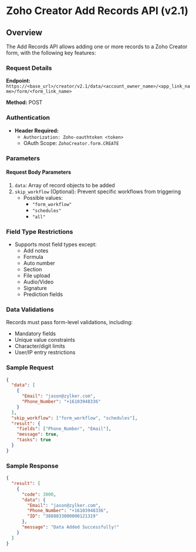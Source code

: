 # Zoho Creator Add Records API (v2.1)

## Overview

The Add Records API allows adding one or more records to a Zoho Creator form, with the following key features:

### Request Details

**Endpoint:** 
`https://<base_url>/creator/v2.1/data/<account_owner_name>/<app_link_name>/form/<form_link_name>`

**Method:** POST

### Authentication

- **Header Required:** 
  - `Authorization: Zoho-oauthtoken <token>`
  - OAuth Scope: `ZohoCreator.form.CREATE`

### Parameters

#### Request Body Parameters

1. `data`: Array of record objects to be added
2. `skip_workflow` (Optional): Prevent specific workflows from triggering
   - Possible values: 
     - `"form_workflow"`
     - `"schedules"`
     - `"all"`

### Field Type Restrictions

- Supports most field types except:
  - Add notes
  - Formula
  - Auto number
  - Section
  - File upload
  - Audio/Video
  - Signature
  - Prediction fields

### Data Validations

Records must pass form-level validations, including:
- Mandatory fields
- Unique value constraints
- Character/digit limits
- User/IP entry restrictions

### Sample Request

```json
{
  "data": [
    {
      "Email": "jason@zylker.com",
      "Phone_Number": "+16103948336"
    }
  ],
  "skip_workflow": ["form_workflow", "schedules"],
  "result": {
    "fields": ["Phone_Number", "Email"],
    "message": true,
    "tasks": true
  }
}
```

### Sample Response

```json
{
  "result": [
    {
      "code": 3000,
      "data": {
        "Email": "jason@zylker.com",
        "Phone_Number": "+16103948336",
        "ID": "3888833000000121319"
      },
      "message": "Data Added Successfully!"
    }
  ]
}
```